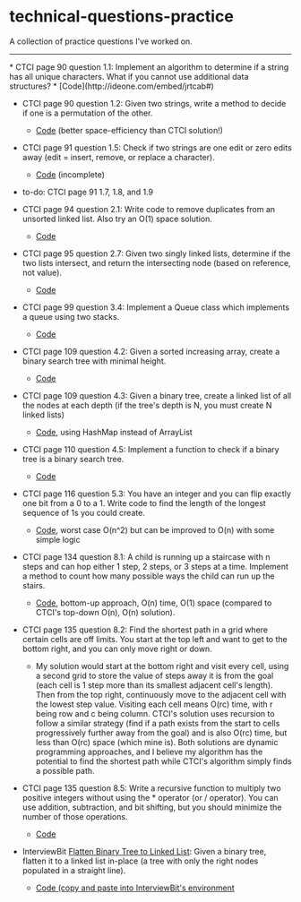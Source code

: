 # technical-questions-practice
A collection of practice questions I've worked on.
<hr>
* CTCI page 90 question 1.1:
Implement an algorithm to determine if a string has all unique characters. What if you cannot use additional data structures?
  * [Code](http://ideone.com/embed/jrtcab#)

* CTCI page 90 question 1.2: 
Given two strings, write a method to decide if one is a permutation of the other.
  * [Code](http://ideone.com/xjYP6B) (better space-efficiency than CTCI solution!)

* CTCI page 91 question 1.5:
Check if two strings are one edit or zero edits away (edit = insert, remove, or replace a character).
  * [Code](http://ideone.com/yUTcNY) (incomplete)

* to-do: CTCI page 91 1.7, 1.8, and 1.9

* CTCI page 94 question 2.1:
Write code to remove duplicates from an unsorted linked list. Also try an O(1) space solution.
  * [Code](http://ideone.com/rmQ5Rn)

* CTCI page 95 question 2.7:
Given two singly linked lists, determine if the two lists intersect, and return the intersecting node (based on reference, not value).
  * [Code](http://ideone.com/KwJqfy)

* CTCI page 99 question 3.4:
Implement a Queue class which implements a queue using two stacks.
  * [Code](http://ideone.com/p2kyu3)

* CTCI page 109 question 4.2: Given a sorted increasing array, create a binary search tree with minimal height.
  * [Code](http://ideone.com/wekUzn)

* CTCI page 109 question 4.3: Given a binary tree, create a linked list of all the nodes at each depth (if the tree's depth is N, you must create N linked lists)
  * [Code](http://ideone.com/tYH7Mj), using HashMap instead of ArrayList

* CTCI page 110 question 4.5: Implement a function to check if a binary tree is a binary search tree.
  * [Code](http://ideone.com/8oTq3U)
  
* CTCI page 116 question 5.3: You have an integer and you can flip exactly one bit from a 0 to a 1. Write code to find the length of the longest sequence of 1s you could create.
  * [Code](http://ideone.com/9Vujnx), worst case O(n^2) but can be improved to O(n) with some simple logic

* CTCI page 134 question 8.1: A child is running up a staircase with n steps and can hop either 1 step, 2 steps, or 3 steps at a time. Implement a method to count how many possible ways the child can run up the stairs.
  * [Code](http://ideone.com/TjzBnK), bottom-up approach, O(n) time, O(1) space (compared to CTCI's top-down O(n), O(n) solution).
  
* CTCI page 135 question 8.2: Find the shortest path in a grid where certain cells are off limits. You start at the top left and want to get to the bottom right, and you can only move right or down. 
  * My solution would start at the bottom right and visit every cell, using a second grid to store the value of steps away it is from the goal (each cell is 1 step more than its smallest adjacent cell's length). Then from the top right, continuously move to the adjacent cell with the lowest step value. Visiting each cell means O(rc) time, with r being row and c being column. CTCI's solution uses recursion to follow a similar strategy (find if a path exists from the start to cells progressively further away from the goal) and is also O(rc) time, but less than O(rc) space (which mine is). Both solutions are dynamic programming approaches, and I believe my algorithm has the potential to find the shortest path while CTCI's algorithm simply finds a possible path.
  
* CTCI page 135 question 8.5: Write a recursive function to multiply two positive integers without using the * operator (or / operator). You can use addition, subtraction, and bit shifting, but you should minimize the number of those operations.
  * [Code](http://ideone.com/rm6DQ7)

* InterviewBit [Flatten Binary Tree to Linked List](https://www.interviewbit.com/problems/flatten-binary-tree-to-linked-list/): Given a binary tree, flatten it to a linked list in-place (a tree with only the right nodes populated in a straight line).
  * [Code (copy and paste into InterviewBit's environment](http://ideone.com/N8N30i)
